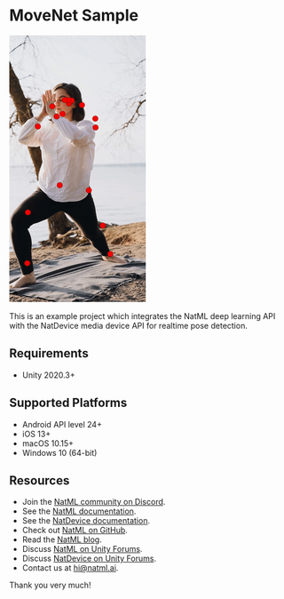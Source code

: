 # MoveNet Sample

![demo](demo.gif)

This is an example project which integrates the NatML deep learning API with the NatDevice media device API for realtime pose detection.

## Requirements
- Unity 2020.3+

## Supported Platforms
- Android API level 24+
- iOS 13+
- macOS 10.15+
- Windows 10 (64-bit)

## Resources
- Join the [NatML community on Discord](https://hub.natml.ai/community).
- See the [NatML documentation](https://docs.natml.ai/unity).
- See the [NatDevice documentation](https://docs.natml.ai/natdevice).
- Check out [NatML on GitHub](https://github.com/natmlx).
- Read the [NatML blog](https://blog.natml.ai/).
- Discuss [NatML on Unity Forums](https://forum.unity.com/threads/open-beta-natml-machine-learning-runtime.1109339/).
- Discuss [NatDevice on Unity Forums](https://forum.unity.com/threads/natdevice-media-device-api.374690/).
- Contact us at [hi@natml.ai](mailto:hi@natml.ai).

Thank you very much!